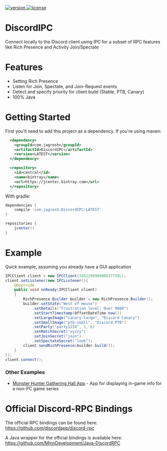[version]: https://api.bintray.com/packages/jagrosh/maven/DiscordIPC/images/download.svg
[download]: https://bintray.com/jagrosh/maven/DiscordIPC/_latestVersion
[license]: https://img.shields.io/badge/License-Apache%202.0-lightgrey.svg

[ ![version][] ][download]
[ ![license][] ](https://github.com/jagrosh/DiscordIPC/tree/master/LICENSE)

# DiscordIPC

Connect locally to the Discord client using IPC for a subset of RPC features like Rich Presence and Activity Join/Spectate


# Features

- Setting Rich Presence
- Listen for Join, Spectate, and Join-Request events
- Detect and specify priority for client build (Stable, PTB, Canary)
- 100% Java


# Getting Started

First you'll need to add this project as a dependency. If you're using maven:
```xml
  <dependency>
    <groupId>com.jagrosh</groupId>
    <artifactId>DiscordIPC</artifactId>
    <version>LATEST</version>
  </dependency>
```
```xml
  <repository>
    <id>central</id>
    <name>bintray</name>
    <url>https://jcenter.bintray.com</url>
  </repository>
```
With gradle:
```groovy
dependencies {
    compile 'com.jagrosh:DiscordIPC:LATEST'
}

repositories {
    jcenter()
}
```

# Example

Quick example, assuming you already have a GUI application
```java
IPCClient client = new IPCClient(345229890980937739L);
client.setListener(new IPCListener(){
    @Override
    public void onReady(IPCClient client)
    {
        RichPresence.Builder builder = new RichPresence.Builder();
        builder.setState("West of House")
            .setDetails("Frustration level: Over 9000")
            .setStartTimestamp(OffsetDateTime.now())
            .setLargeImage("canary-large", "Discord Canary")
            .setSmallImage("ptb-small", "Discord PTB")
            .setParty("party1234", 1, 6)
            .setMatchSecret("xyzzy")
            .setJoinSecret("join")
            .setSpectateSecret("look");
        client.sendRichPresence(builder.build());
    }
});
client.connect();
```

### Other Examples
* [Monster Hunter Gathering Hall App](https://github.com/MHGatheringHall/App) - App for displaying in-game info for a non-PC game series


# Official Discord-RPC Bindings

The official RPC bindings can be found here: https://github.com/discordapp/discord-rpc

A Java wrapper for the official bindings is available here: https://github.com/MinnDevelopment/Java-DiscordRPC
